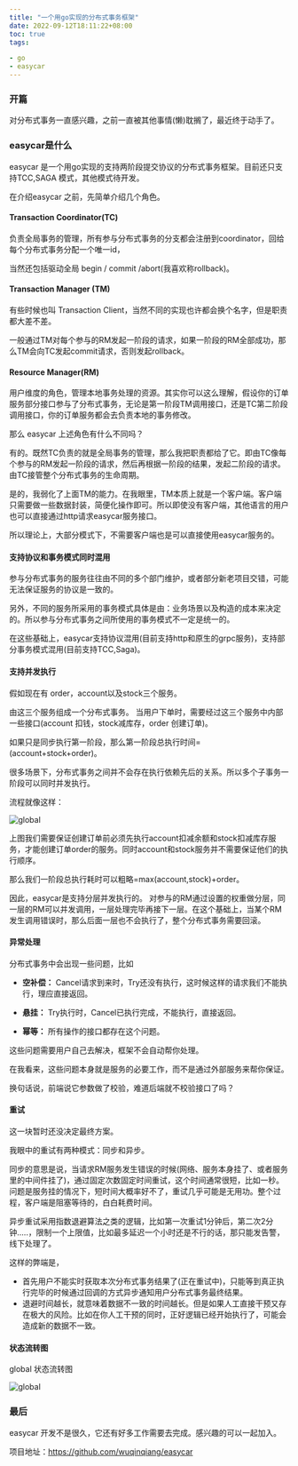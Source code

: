 ```yaml
---
title: "一个用go实现的分布式事务框架"
date: 2022-09-12T18:11:22+08:00 
toc: true 
tags:

- go
- easycar
---
```


### 开篇

对分布式事务一直感兴趣，之前一直被其他事情(懒)耽搁了，最近终于动手了。

### easycar是什么



easycar 是一个用go实现的支持两阶段提交协议的分布式事务框架。目前还只支持TCC,SAGA 模式，其他模式待开发。

在介绍easycar 之前，先简单介绍几个角色。

#### Transaction Coordinator(TC)

负责全局事务的管理，所有参与分布式事务的分支都会注册到coordinator，回给每个分布式事务分配一个唯一id，

当然还包括驱动全局 begin / commit /abort(我喜欢称rollback)。

#### Transaction Manager (TM)

有些时候也叫 Transaction Client，当然不同的实现也许都会换个名字，但是职责都大差不差。

一般通过TM对每个参与的RM发起一阶段的请求，如果一阶段的RM全部成功，那么TM会向TC发起commit请求，否则发起rollback。

#### Resource Manager(RM)

用户维度的角色，管理本地事务处理的资源。其实你可以这么理解，假设你的订单服务部分接口参与了分布式事务，无论是第一阶段TM调用接口，还是TC第二阶段调用接口，你的订单服务都会去负责本地的事务修改。



那么 easycar 上述角色有什么不同吗？

有的。既然TC负责的就是全局事务的管理，那么我把职责都给了它。即由TC像每个参与的RM发起一阶段的请求，然后再根据一阶段的结果，发起二阶段的请求。由TC接管整个分布式事务的生命周期。

是的，我弱化了上面TM的能力。在我眼里，TM本质上就是一个客户端。客户端只需要做一些数据封装，简便化操作即可。所以即使没有客户端，其他语言的用户也可以直接通过http请求easycar服务接口。

所以理论上，大部分模式下，不需要客户端也是可以直接使用easycar服务的。



#### 支持协议和事务模式同时混用

参与分布式事务的服务往往由不同的多个部门维护，或者部分新老项目交错，可能无法保证服务的协议是一致的。

另外，不同的服务所采用的事务模式具体是由：业务场景以及构造的成本来决定的。所以参与分布式事务之间所使用的事务模式不一定是统一的。

在这些基础上，easycar支持协议混用(目前支持http和原生的grpc服务)，支持部分事务模式混用(目前支持TCC,Saga)。



#### 支持并发执行

假如现在有 order，account以及stock三个服务。

由这三个服务组成一个分布式事务。
当用户下单时，需要经过这三个服务中内部一些接口(account 扣钱，stock减库存，order 创建订单)。

如果只是同步执行第一阶段，那么第一阶段总执行时间= (account+stock+order)。

很多场景下，分布式事务之间并不会存在执行依赖先后的关系。所以多个子事务一阶段可以同时并发执行。

流程就像这样：

![global](https://cdn.syst.top/servers.png)

上图我们需要保证创建订单前必须先执行account扣减余额和stock扣减库存服务，才能创建订单order的服务。同时account和stock服务并不需要保证他们的执行顺序。

那么我们一阶段总执行耗时可以粗略=max(account,stock)+order。

因此，easycar是支持分层并发执行的。 对参与的RM通过设置的权重做分层，同一层的RM可以并发调用，一层处理完毕再接下一层。在这个基础上，当某个RM发生调用错误时，那么后面一层也不会执行了，整个分布式事务需要回滚。





#### 异常处理

分布式事务中会出现一些问题，比如

- **空补偿：** Cancel请求到来时，Try还没有执行，这时候这样的请求我们不能执行，理应直接返回。
- **悬挂：** Try执行时，Cancel已执行完成，不能执行，直接返回。

- **幂等：** 所有操作的接口都存在这个问题。

这些问题需要用户自己去解决，框架不会自动帮你处理。

在我看来，这些问题本身就是服务的必要工作，而不是通过外部服务来帮你保证。

换句话说，前端说它参数做了校验，难道后端就不校验接口了吗？



#### 重试

这一块暂时还没决定最终方案。

我眼中的重试有两种模式：同步和异步。

同步的意思是说，当请求RM服务发生错误的时候(网络、服务本身挂了、或者服务里的中间件挂了)，通过固定次数固定时间重试，这个时间通常很短，比如一秒。问题是服务挂的情况下，短时间大概率好不了，重试几乎可能是无用功。整个过程，客户端是阻塞等待的，白白耗费时间。

异步重试采用指数退避算法之类的逻辑，比如第一次重试1分钟后，第二次2分钟.....，限制一个上限值，比如最多延迟一个小时还是不行的话，那只能发告警，线下处理了。

这样的弊端是，

- 首先用户不能实时获取本次分布式事务结果了(正在重试中)，只能等到真正执行完毕的时候通过回调的方式异步通知用户分布式事务最终结果。
- 退避时间越长，就意味着数据不一致的时间越长。但是如果人工直接干预又存在极大的风险。比如在你人工干预的同时，正好逻辑已经开始执行了，可能会造成新的数据不一致。



#### 状态流转图

global 状态流转图

![global](https://cdn.syst.top/global.png)

### 最后

easycar 开发不是很久，它还有好多工作需要去完成。感兴趣的可以一起加入。

项目地址：https://github.com/wuqinqiang/easycar





